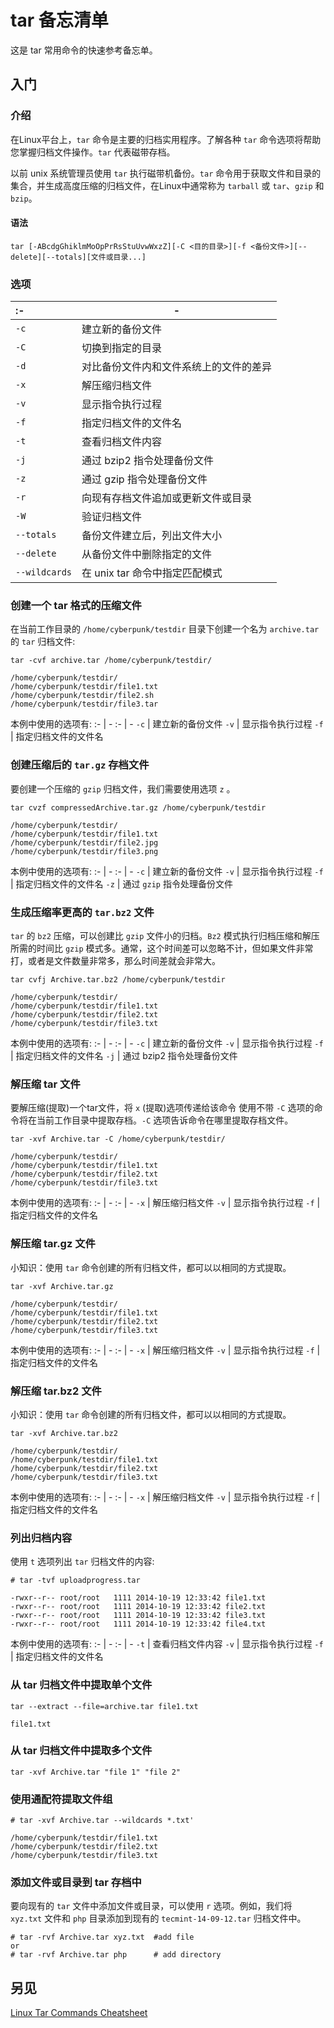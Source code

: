 tar 备忘清单
===

这是 tar 常用命令的快速参考备忘单。

入门
----

### 介绍

在Linux平台上，`tar` 命令是主要的归档实用程序。了解各种 `tar` 命令选项将帮助您掌握归档文件操作。`tar` 代表磁带存档。

以前 unix 系统管理员使用 `tar` 执行磁带机备份。`tar` 命令用于获取文件和目录的集合，并生成高度压缩的归档文件，在Linux中通常称为 `tarball` 或 `tar`、`gzip` 和 `bzip`。

#### 语法

```shell
tar [-ABcdgGhiklmMoOpPrRsStuUvwWxzZ][-C <目的目录>][-f <备份文件>][--delete][--totals][文件或目录...]
```
<!--rehype:className=wrap-text -->

### 选项
<!--rehype:wrap-class=col-span-2-->

:- | -
:- | -
`-c` | 建立新的备份文件
`-C` | 切换到指定的目录
`-d` | 对比备份文件内和文件系统上的文件的差异
`-x` | 解压缩归档文件
`-v` | 显示指令执行过程
`-f` | 指定归档文件的文件名
`-t` | 查看归档文件内容
`-j` | 通过 bzip2 指令处理备份文件
`-z` | 通过 gzip 指令处理备份文件
`-r` | 向现有存档文件追加或更新文件或目录
`-W` | 验证归档文件
`--totals` | 备份文件建立后，列出文件大小
`--delete` | 从备份文件中删除指定的文件
`--wildcards` | 在 unix tar 命令中指定匹配模式

### 创建一个 tar 格式的压缩文件

在当前工作目录的 `/home/cyberpunk/testdir` 目录下创建一个名为 `archive.tar` 的 `tar` 归档文件:

```shell
tar -cvf archive.tar /home/cyberpunk/testdir/

/home/cyberpunk/testdir/
/home/cyberpunk/testdir/file1.txt
/home/cyberpunk/testdir/file2.sh
/home/cyberpunk/testdir/file3.tar
```

本例中使用的选项有:
:- | -
:- | -
`-c` | 建立新的备份文件
`-v` | 显示指令执行过程
`-f` | 指定归档文件的文件名

### 创建压缩后的 `tar.gz` 存档文件

要创建一个压缩的 `gzip` 归档文件，我们需要使用选项 `z` 。

```shell
tar cvzf compressedArchive.tar.gz /home/cyberpunk/testdir

/home/cyberpunk/testdir/
/home/cyberpunk/testdir/file1.txt
/home/cyberpunk/testdir/file2.jpg
/home/cyberpunk/testdir/file3.png
```

本例中使用的选项有:
:- | -
:- | -
`-c` | 建立新的备份文件
`-v` | 显示指令执行过程
`-f` | 指定归档文件的文件名
`-z` | 通过 `gzip` 指令处理备份文件

### 生成压缩率更高的 `tar.bz2` 文件

`tar` 的 `bz2` 压缩，可以创建比 `gzip` 文件小的归档。`Bz2` 模式执行归档压缩和解压所需的时间比 `gzip` 模式多。通常，这个时间差可以忽略不计，但如果文件非常打，或者是文件数量非常多，那么时间差就会非常大。

```shell
tar cvfj Archive.tar.bz2 /home/cyberpunk/testdir

/home/cyberpunk/testdir/
/home/cyberpunk/testdir/file1.txt
/home/cyberpunk/testdir/file2.txt
/home/cyberpunk/testdir/file3.txt
```

本例中使用的选项有:
:- | -
:- | -
`-c` | 建立新的备份文件
`-v` | 显示指令执行过程
`-f` | 指定归档文件的文件名
`-j` | 通过 bzip2 指令处理备份文件

### 解压缩 tar 文件

要解压缩(提取)一个tar文件，将 `x` (提取)选项传递给该命令
使用不带 `-C` 选项的命令将在当前工作目录中提取存档。`-C` 选项告诉命令在哪里提取存档文件。

```shell
tar -xvf Archive.tar -C /home/cyberpunk/testdir/

/home/cyberpunk/testdir/
/home/cyberpunk/testdir/file1.txt
/home/cyberpunk/testdir/file2.txt
/home/cyberpunk/testdir/file3.txt
```

本例中使用的选项有:
:- | -
:- | -
`-x` | 解压缩归档文件
`-v` | 显示指令执行过程
`-f` | 指定归档文件的文件名

### 解压缩 tar.gz 文件

小知识：使用 `tar` 命令创建的所有归档文件，都可以以相同的方式提取。

```shell
tar -xvf Archive.tar.gz

/home/cyberpunk/testdir/
/home/cyberpunk/testdir/file1.txt
/home/cyberpunk/testdir/file2.txt
/home/cyberpunk/testdir/file3.txt
```

本例中使用的选项有:
:- | -
:- | -
`-x` | 解压缩归档文件
`-v` | 显示指令执行过程
`-f` | 指定归档文件的文件名

### 解压缩 tar.bz2 文件

小知识：使用 `tar` 命令创建的所有归档文件，都可以以相同的方式提取。

```shell
tar -xvf Archive.tar.bz2

/home/cyberpunk/testdir/
/home/cyberpunk/testdir/file1.txt
/home/cyberpunk/testdir/file2.txt
/home/cyberpunk/testdir/file3.txt
```

本例中使用的选项有:
:- | -
:- | -
`-x` | 解压缩归档文件
`-v` | 显示指令执行过程
`-f` | 指定归档文件的文件名

### 列出归档内容
<!--rehype:wrap-class=col-span-1 row-span-2-->
使用 `t` 选项列出 `tar` 归档文件的内容:

```shell
# tar -tvf uploadprogress.tar

-rwxr--r-- root/root   1111 2014-10-19 12:33:42 file1.txt
-rwxr--r-- root/root   1111 2014-10-19 12:33:42 file2.txt
-rwxr--r-- root/root   1111 2014-10-19 12:33:42 file3.txt
-rwxr--r-- root/root   1111 2014-10-19 12:33:42 file4.txt
```

本例中使用的选项有:
:- | -
:- | -
`-t` | 查看归档文件内容
`-v` | 显示指令执行过程
`-f` | 指定归档文件的文件名

### 从 tar 归档文件中提取单个文件

```shell
tar --extract --file=archive.tar file1.txt

file1.txt
```

### 从 tar 归档文件中提取多个文件

```shell
tar -xvf Archive.tar "file 1" "file 2"
```

### 使用通配符提取文件组

```shell
# tar -xvf Archive.tar --wildcards *.txt'

/home/cyberpunk/testdir/file1.txt
/home/cyberpunk/testdir/file2.txt
/home/cyberpunk/testdir/file3.txt
```

### 添加文件或目录到 tar 存档中

要向现有的 `tar` 文件中添加文件或目录，可以使用 `r` 选项。例如，我们将 `xyz.txt` 文件和 `php` 目录添加到现有的 `tecmint-14-09-12.tar` 归档文件中。

```shell
# tar -rvf Archive.tar xyz.txt  #add file
or
# tar -rvf Archive.tar php      # add directory
```

另见
----

[Linux Tar Commands Cheatsheet](https://neverendingsecurity.wordpress.com/2015/04/13/linux-tar-commands-cheatsheet/)
